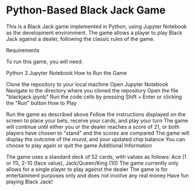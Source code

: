 # Python-Based Black Jack Game

This is a Black Jack game implemented in Python, using Jupyter Notebook as the development environment. The game allows a player to play Black Jack against a dealer, following the classic rules of the game.

Requirements

To run this game, you will need:

Python 3
Jupyter Notebook
How to Run the Game

Clone the repository to your local machine
Open Jupyter Notebook
Navigate to the directory where you cloned the repository
Open the file "blackjack.ipynb"
Run the code cells by pressing Shift + Enter or clicking the "Run" button
How to Play

Run the game as described above
Follow the instructions displayed on the screen to place your bets, receive your cards, and play your turn
The game will continue until either you or the dealer reaches a score of 21, or both players have chosen to "stand" and the scores are compared
The game will display the outcome of the round, and your updated chip balance
You can choose to play again or quit the game
Additional Information

The game uses a standard deck of 52 cards, with values as follows: Ace (1 or 11), 2-10 (face value), Jack/Queen/King (10)
The game currently only allows for a single player to play against the dealer
The game is for entertainment purposes only and does not involve any real money
Have fun playing Black Jack!
